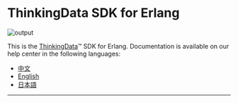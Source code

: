 # ThinkingData SDK for Erlang
![output](https://user-images.githubusercontent.com/53337625/205621683-ed9b97ef-6a52-4903-a2c0-a955dddebb7d.png)

This is the [ThinkingData](https://www.thinkingdata.cn)™ SDK for Erlang. Documentation is available on our help center in the following languages:

- [中文](https://docs.thinkingdata.cn/ta-manual/latest/installation/installation_menu/server_sdk/erlang_sdk_installation/erlang_sdk_installation.html)
- [English](https://docs.thinkingdata.cn/ta-manual/latest/en/99oQ5UeGzK09DWfPCaQwCg/installation/server_sdk/erlang_sdk_installation/erlang_sdk_installation.html)
- [日本語](https://docs.thinkingdata.io/ta-manual/v4.0/ja/installation/installation_menu/server_sdk/erlang_sdk_installation/erlang_sdk_installation.html)
---

